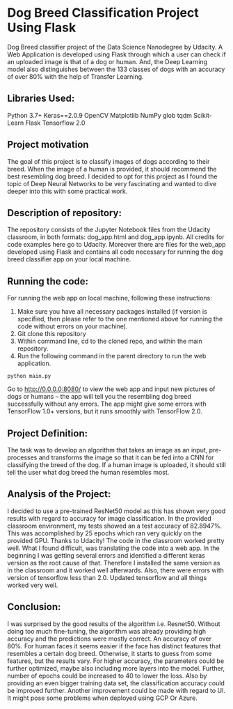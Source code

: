 # Dog Breed Classification Project Using Flask

Dog Breed classifier project of the Data Science Nanodegree by Udacity. A Web Application is developed using Flask through which a user can check if an uploaded image is that of a dog or human. And, the Deep Learning model also distinguishes between the 133 classes of dogs with an accuracy of over 80% with the help of Transfer Learning.



## Libraries Used:
Python 3.7+
Keras==2.0.9
OpenCV
Matplotlib
NumPy
glob
tqdm
Scikit-Learn
Flask
Tensorflow 2.0

## Project motivation
The goal of this project is to classify images of dogs according to their breed. When the image of a human is provided, it should recommend the best resembling dog breed. I decided to opt for this project as I found the topic of Deep Neural Networks to be very fascinating and wanted to dive deeper into this with some practical work.

## Description of repository:
The repository consists of the Jupyter Notebook files from the Udacity classroom, in both formats: dog_app.html and dog_app.ipynb. All credits for code examples here go to Udacity. Moreover there are files for the web_app developed using Flask and contains all code necessary for running the dog breed classifier app on your local machine.

## Running the code:
For running the web app on local machine, following these instructions:

1. Make sure you have all necessary packages installed (if version is specified, then please refer to the one mentioned above for running the code without errors on your machine).
2. Git clone this repository
3. Within command line, cd to the cloned repo, and within the main repository.
4. Run the following command in the parent directory to run the web application. 

```
python main.py
```

Go to http://0.0.0.0:8080/ to view the web app and input new pictures of dogs or humans – the app will tell you the resembling dog breed successfully without any errors. The app might give some errors with TensorFlow 1.0+ versions, but it runs smoothly with TensorFlow 2.0.

## Project Definition:
The task was to develop an algorithm that takes an image as an input, pre-processes and transforms the image so that it can be fed into a CNN for classifying the breed of the dog. If a human image is uploaded, it should still tell the user what dog breed the human resembles most.

## Analysis of the Project:

I decided to use a pre-trained ResNet50 model as this has shown very good results with regard to accuracy for image classification. In the provided classroom environment, my tests showed an a test accuracy of 82.8947%. This was accomplished by 25 epochs which ran very quickly on the provided GPU. Thanks to Udacity! The code in the classroom worked pretty well. What I found difficult, was translating the code into a web app. In the beginning I was getting several errors and identified a different keras version as the root cause of that. Therefore I installed the same version as in the classroom and it worked well afterwards. Also, there were errors with version of tensorflow less than 2.0. Updated tensorflow and all things worked very well.

## Conclusion:
I was surprised by the good results of the algorithm i.e. Resnet50. Without doing too much fine-tuning, the algorithm was already providing high accuracy and the predictions were mostly correct. An accuracy of over 80%. For human faces it seems easier if the face has distinct features that resembles a certain dog breed. Otherwise, it starts to guess from some features, but the results vary. For higher accuracy, the parameters could be further optimized, maybe also including more layers into the model. Further, number of epochs could be increased to 40 to lower the loss. Also by providing an even bigger training data set, the classification accuracy could be improved further. Another improvement could be made with regard to UI. It might pose some problems when deployed using GCP Or Azure. 
